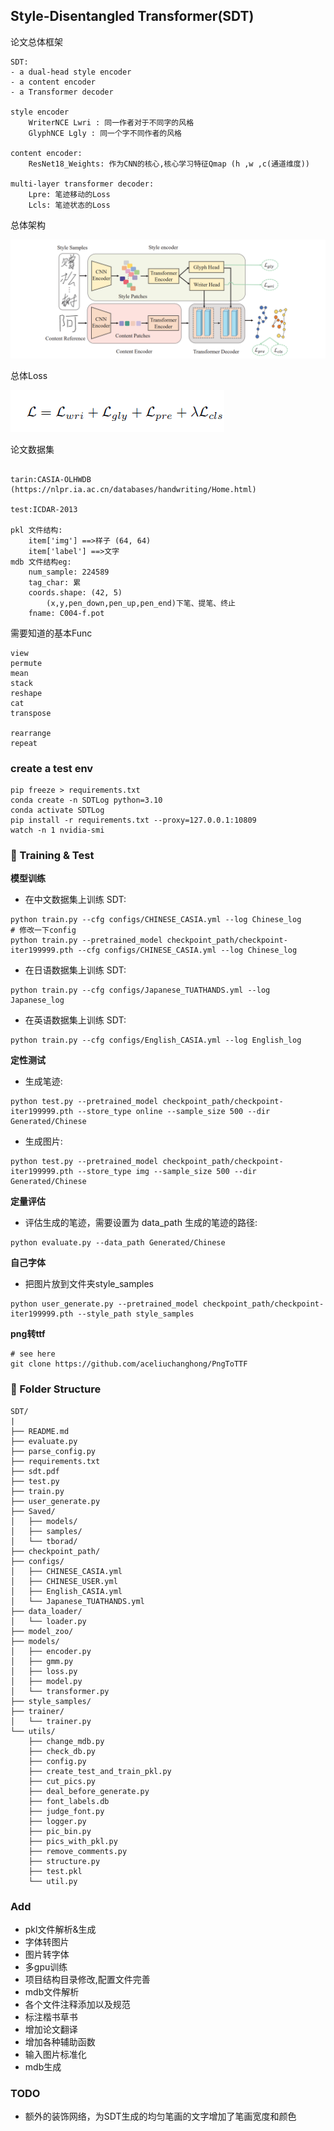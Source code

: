 ## Style-Disentangled Transformer(SDT)

论文总体框架

```
SDT:
- a dual-head style encoder
- a content encoder
- a Transformer decoder

style encoder
    WriterNCE Lwri : 同一作者对于不同字的风格
    GlyphNCE Lgly : 同一个字不同作者的风格

content encoder:
    ResNet18_Weights: 作为CNN的核心,核心学习特征Qmap (h ,w ,c(通道维度))

multi-layer transformer decoder:
    Lpre: 笔迹移动的Loss
    Lcls: 笔迹状态的Loss
```

总体架构

![img.png](paper%2Fpics%2Fimg.png)

总体Loss

![img_1.png](paper%2Fpics%2Fimg_1.png)

论文数据集

```text

tarin:CASIA-OLHWDB (https://nlpr.ia.ac.cn/databases/handwriting/Home.html)

test:ICDAR-2013

pkl 文件结构:
    item['img'] ==>样子 (64, 64)
    item['label'] ==>文字
mdb 文件结构eg:
    num_sample: 224589
    tag_char: 累
    coords.shape: (42, 5)
        (x,y,pen_down,pen_up,pen_end)下笔、提笔、终止
    fname: C004-f.pot
```

需要知道的基本Func

```text
view
permute
mean
stack
reshape
cat
transpose

rearrange
repeat
```

### create a test env

```shell
pip freeze > requirements.txt
conda create -n SDTLog python=3.10
conda activate SDTLog
pip install -r requirements.txt --proxy=127.0.0.1:10809
watch -n 1 nvidia-smi
```

### 🚀 Training & Test

**模型训练**

- 在中文数据集上训练 SDT:

```
python train.py --cfg configs/CHINESE_CASIA.yml --log Chinese_log
# 修改一下config
python train.py --pretrained_model checkpoint_path/checkpoint-iter199999.pth --cfg configs/CHINESE_CASIA.yml --log Chinese_log
```

- 在日语数据集上训练 SDT:

```
python train.py --cfg configs/Japanese_TUATHANDS.yml --log Japanese_log
```

- 在英语数据集上训练 SDT:

```
python train.py --cfg configs/English_CASIA.yml --log English_log
```

**定性测试**

- 生成笔迹:

```
python test.py --pretrained_model checkpoint_path/checkpoint-iter199999.pth --store_type online --sample_size 500 --dir Generated/Chinese
```

- 生成图片:

```
python test.py --pretrained_model checkpoint_path/checkpoint-iter199999.pth --store_type img --sample_size 500 --dir Generated/Chinese
```

**定量评估**

- 评估生成的笔迹，需要设置为 data_path 生成的笔迹的路径:

```
python evaluate.py --data_path Generated/Chinese
```

**自己字体**

- 把图片放到文件夹style_samples

```
python user_generate.py --pretrained_model checkpoint_path/checkpoint-iter199999.pth --style_path style_samples
```

**png转ttf**

```
# see here
git clone https://github.com/aceliuchanghong/PngToTTF
```

### 📂 Folder Structure

```
SDT/
|
├── README.md
├── evaluate.py
├── parse_config.py
├── requirements.txt
├── sdt.pdf
├── test.py
├── train.py
├── user_generate.py
├── Saved/
│   ├── models/
│   ├── samples/
│   └── tborad/
├── checkpoint_path/
├── configs/
│   ├── CHINESE_CASIA.yml
│   ├── CHINESE_USER.yml
│   ├── English_CASIA.yml
│   └── Japanese_TUATHANDS.yml
├── data_loader/
│   └── loader.py
├── model_zoo/
├── models/
│   ├── encoder.py
│   ├── gmm.py
│   ├── loss.py
│   ├── model.py
│   └── transformer.py
├── style_samples/
├── trainer/
│   └── trainer.py
└── utils/
    ├── change_mdb.py
    ├── check_db.py
    ├── config.py
    ├── create_test_and_train_pkl.py
    ├── cut_pics.py
    ├── deal_before_generate.py
    ├── font_labels.db
    ├── judge_font.py
    ├── logger.py
    ├── pic_bin.py
    ├── pics_with_pkl.py
    ├── remove_comments.py
    ├── structure.py
    ├── test.pkl
    └── util.py
```

### Add

- pkl文件解析&生成
- 字体转图片
- 图片转字体
- 多gpu训练
- 项目结构目录修改,配置文件完善
- mdb文件解析
- 各个文件注释添加以及规范
- 标注楷书草书
- 增加论文翻译
- 增加各种辅助函数
- 输入图片标准化
- mdb生成

### TODO

- 额外的装饰网络，为SDT生成的均匀笔画的文字增加了笔画宽度和颜色

